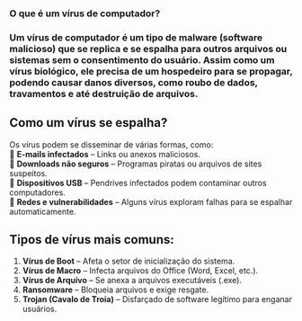 ### O que é um vírus de computador?

### Um **vírus** de computador é um tipo de **malware** (software malicioso) que se replica e se espalha para outros arquivos ou sistemas sem o consentimento do usuário. Assim como um vírus biológico, ele precisa de um **hospedeiro** para se propagar, podendo causar danos diversos, como roubo de dados, travamentos e até destruição de arquivos.

## Como um vírus se espalha?

Os vírus podem se disseminar de várias formas, como:  
🔹 **E-mails infectados** – Links ou anexos maliciosos.  
🔹 **Downloads não seguros** – Programas piratas ou arquivos de sites suspeitos.  
🔹 **Dispositivos USB** – Pendrives infectados podem contaminar outros computadores.  
🔹 **Redes e vulnerabilidades** – Alguns vírus exploram falhas para se espalhar automaticamente.

## Tipos de vírus mais comuns:

1. **Vírus de Boot** – Afeta o setor de inicialização do sistema.
2. **Vírus de Macro** – Infecta arquivos do Office (Word, Excel, etc.).
3. **Vírus de Arquivo** – Se anexa a arquivos executáveis (.exe).
4. **Ransomware** – Bloqueia arquivos e exige resgate.
5. **Trojan (Cavalo de Troia)** – Disfarçado de software legítimo para enganar usuários.